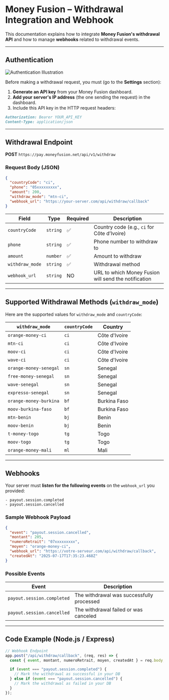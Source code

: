 # Money Fusion – Withdrawal Integration and Webhook

This documentation explains how to integrate **Money Fusion's withdrawal API** and how to manage **webhooks** related to withdrawal events.

---

## Authentication

![Authentication Illustration](https://sc-digital.nyc3.cdn.digitaloceanspaces.com/sc-digital/images/1753185228523-api_key_docs.png)

Before making a withdrawal request, you must (go to the **Settings** section):

1. **Generate an API key** from your Money Fusion dashboard.
2. **Add your server's IP address** (the one sending the request) in the dashboard.
3. Include this API key in the HTTP request headers:

```md
Authorization: Bearer YOUR_API_KEY
Content-Type: application/json
```

---

## Withdrawal Endpoint

**POST** `https://pay.moneyfusion.net/api/v1/withdraw`

### Request Body (JSON)

```json
{
  "countryCode": "ci",
  "phone": "05xxxxxxxxx",
  "amount": 200,
  "withdraw_mode": "mtn-ci",
  "webhook_url": "https://your-server.com/api/withdraw/callback"
}
```

| Field           | Type     | Required | Description                                          |
| --------------- | -------- | -------- | ---------------------------------------------------- |
| `countryCode`   | `string` | ✅       | Country code (e.g., `ci` for Côte d’Ivoire)          |
| `phone`         | `string` | ✅       | Phone number to withdraw to                          |
| `amount`        | `number` | ✅       | Amount to withdraw                                   |
| `withdraw_mode` | `string` | ✅       | Withdrawal method                                    |
| `webhook_url`   | `string` | NO       | URL to which Money Fusion will send the notification |

---

## Supported Withdrawal Methods (`withdraw_mode`)

Here are the supported values for `withdraw_mode` and `countryCode`:

| `withdraw_mode`        | `countryCode` | Country       |
| ---------------------- | ------------- | ------------- |
| `orange-money-ci`      | `ci`          | Côte d'Ivoire |
| `mtn-ci`               | `ci`          | Côte d'Ivoire |
| `moov-ci`              | `ci`          | Côte d'Ivoire |
| `wave-ci`              | `ci`          | Côte d'Ivoire |
| `orange-money-senegal` | `sn`          | Senegal       |
| `free-money-senegal`   | `sn`          | Senegal       |
| `wave-senegal`         | `sn`          | Senegal       |
| `expresso-senegal`     | `sn`          | Senegal       |
| `orange-money-burkina` | `bf`          | Burkina Faso  |
| `moov-burkina-faso`    | `bf`          | Burkina Faso  |
| `mtn-benin`            | `bj`          | Benin         |
| `moov-benin`           | `bj`          | Benin         |
| `t-money-togo`         | `tg`          | Togo          |
| `moov-togo`            | `tg`          | Togo          |
| `orange-money-mali`    | `ml`          | Mali          |

---

## Webhooks

Your server must **listen for the following events** on the `webhook_url` you provided:

```text
- payout.session.completed
- payout.session.cancelled
```

### Sample Webhook Payload

```json
{
  "event": "payout.session.cancelled",
  "montant": 205,
  "numeroRetrait": "07xxxxxxxxx",
  "moyen": "orange-money-ci",
  "webhook_url": "https://votre-serveur.com/api/withdraw/callback",
  "createdAt": "2025-07-17T17:35:23.468Z"
}
```

### Possible Events

| Event                      | Description                               |
| -------------------------- | ----------------------------------------- |
| `payout.session.completed` | The withdrawal was successfully processed |
| `payout.session.cancelled` | The withdrawal failed or was canceled     |

---

## Code Example (Node.js / Express)

```js
// Webhook Endpoint
app.post("/api/withdraw/callback", (req, res) => {
  const { event, montant, numeroRetrait, moyen, createdAt } = req.body;

  if (event === "payout.session.completed") {
    // Mark the withdrawal as successful in your DB
  } else if (event === "payout.session.cancelled") {
    // Mark the withdrawal as failed in your DB
  }
});
```
